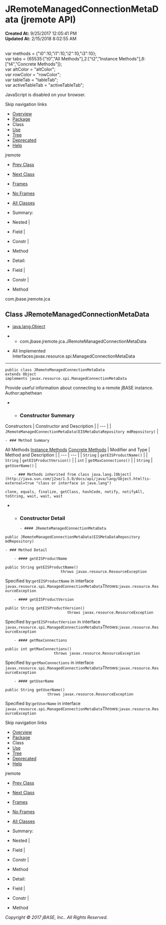 # JRemoteManagedConnectionMetaData (jremote   API)

**Created At:** 9/25/2017 12:05:41 PM  
**Updated At:** 2/15/2018 8:02:55 AM  

<!--<br>    try {<br>        if (location.href.indexOf('is-external=true') == -1) {<br>            parent.document.title="JRemoteManagedConnectionMetaData (jremote   API)";<br>        }<br>    }<br>    catch(err) {<br>    }<br>//--><br>var methods = {"i0":10,"i1":10,"i2":10,"i3":10};<br>var tabs = {65535:["t0","All Methods"],2:["t2","Instance Methods"],8:["t4","Concrete Methods"]};<br>var altColor = "altColor";<br>var rowColor = "rowColor";<br>var tableTab = "tableTab";<br>var activeTableTab = "activeTableTab";
JavaScript is disabled on your browser.

Skip navigation links

- [Overview](../../../../overview-summary.html)
- [Package](/39258-jca/com_jbase_jremote_jca_package-summary)
- Class
- [Use](/39261-class-use/com_jbase_jremote_jca_class-use_JRemoteManagedConnectionMetaData)
- [Tree](/39258-jca/com_jbase_jremote_jca_package-tree)
- [Deprecated](../../../../deprecated-list.html)
- [Help](../../../../help-doc.html)


jremote <br>

- [Prev Class](/39258-jca/com_jbase_jremote_jca_JRemoteManagedConnectionFactory "class in com.jbase.jremote.jca")
- [Next Class](/39258-jca/com_jbase_jremote_jca_JRemoteRequestProcessingFactory "class in com.jbase.jremote.jca")


- [Frames](../../../../index.html?com/jbase/jremote/jca//39258-jca/com_jbase_jremote_jca_JRemoteManagedConnectionMetaData)
- [No Frames](/39258-jca/com_jbase_jremote_jca_JRemoteManagedConnectionMetaData)


- [All Classes](../../../../allclasses-noframe.html)


<!--<br>  allClassesLink = document.getElementById("allclasses\_navbar\_top");<br>  if(window==top) {<br>    allClassesLink.style.display = "block";<br>  }<br>  else {<br>    allClassesLink.style.display = "none";<br>  }<br>  //-->

- Summary:
- Nested |
- Field |
- Constr |
- Method


- Detail:
- Field |
- Constr |
- Method

com.jbase.jremote.jca

## Class JRemoteManagedConnectionMetaData

- [java.lang.Object](http://java.sun.com/j2se/1.5.0/docs/api/java/lang/Object.html?is-external=true "class or interface in java.lang")
- - com.jbase.jremote.jca.JRemoteManagedConnectionMetaData


- All Implemented Interfaces:javax.resource.spi.ManagedConnectionMetaData
* * *


```
public class JRemoteManagedConnectionMetaData
extends Object
implements javax.resource.spi.ManagedConnectionMetaData
```

Provide useful information about connecting to a remote jBASE instance.
Author:aphethean

- - ### Constructor Summary


Constructors | Constructor and Description |
| --- |
| `JRemoteManagedConnectionMetaData(EISMetaDataRepository mdRepository)`  |


    - ### Method Summary


All Methods [Instance Methods](javascript:show%282%29;) [Concrete Methods](javascript:show%288%29;) | Modifier and Type | Method and Description |
| --- | --- |
| `String` | `getEISProductName()`  |
| `String` | `getEISProductVersion()`  |
| `int` | `getMaxConnections()`  |
| `String` | `getUserName()`  |


        - ### Methods inherited from class java.lang.[Object](http://java.sun.com/j2se/1.5.0/docs/api/java/lang/Object.html?is-external=true "class or interface in java.lang")
`clone, equals, finalize, getClass, hashCode, notify, notifyAll, toString, wait, wait, wait`

- - ### Constructor Detail

        - #### JRemoteManagedConnectionMetaData

```
public JRemoteManagedConnectionMetaData(EISMetaDataRepository mdRepository)
```


    - ### Method Detail

        - #### getEISProductName

```
public String getEISProductName()
                         throws javax.resource.ResourceException
```
Specified by:`getEISProductName` in interface `javax.resource.spi.ManagedConnectionMetaData`Throws:`javax.resource.ResourceException`


        - #### getEISProductVersion

```
public String getEISProductVersion()
                            throws javax.resource.ResourceException
```
Specified by:`getEISProductVersion` in interface `javax.resource.spi.ManagedConnectionMetaData`Throws:`javax.resource.ResourceException`


        - #### getMaxConnections

```
public int getMaxConnections()
                      throws javax.resource.ResourceException
```
Specified by:`getMaxConnections` in interface `javax.resource.spi.ManagedConnectionMetaData`Throws:`javax.resource.ResourceException`


        - #### getUserName

```
public String getUserName()
                   throws javax.resource.ResourceException
```
Specified by:`getUserName` in interface `javax.resource.spi.ManagedConnectionMetaData`Throws:`javax.resource.ResourceException`

Skip navigation links

- [Overview](../../../../overview-summary.html)
- [Package](/39258-jca/com_jbase_jremote_jca_package-summary)
- Class
- [Use](/39261-class-use/com_jbase_jremote_jca_class-use_JRemoteManagedConnectionMetaData)
- [Tree](/39258-jca/com_jbase_jremote_jca_package-tree)
- [Deprecated](../../../../deprecated-list.html)
- [Help](../../../../help-doc.html)


jremote <br>

- [Prev Class](/39258-jca/com_jbase_jremote_jca_JRemoteManagedConnectionFactory "class in com.jbase.jremote.jca")
- [Next Class](/39258-jca/com_jbase_jremote_jca_JRemoteRequestProcessingFactory "class in com.jbase.jremote.jca")


- [Frames](../../../../index.html?com/jbase/jremote/jca//39258-jca/com_jbase_jremote_jca_JRemoteManagedConnectionMetaData)
- [No Frames](/39258-jca/com_jbase_jremote_jca_JRemoteManagedConnectionMetaData)


- [All Classes](../../../../allclasses-noframe.html)


<!--<br>  allClassesLink = document.getElementById("allclasses\_navbar\_bottom");<br>  if(window==top) {<br>    allClassesLink.style.display = "block";<br>  }<br>  else {<br>    allClassesLink.style.display = "none";<br>  }<br>  //-->

- Summary:
- Nested |
- Field |
- Constr |
- Method


- Detail:
- Field |
- Constr |
- Method

*Copyright © 2017 jBASE, Inc.. All Rights Reserved.*
